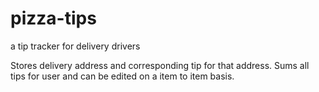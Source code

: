 # pizza-tips
a tip tracker for delivery drivers

Stores delivery address and corresponding tip for that address. Sums all tips for user and 
can be edited on a item to item basis.
